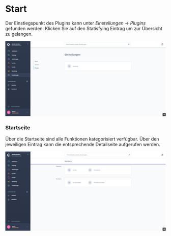 # Start

Der Einstiegspunkt des Plugins kann unter *Einstellungen* → *Plugins* gefunden werden. Klicken Sie auf den Statisfying Eintrag um zur Übersicht zu gelangen.

![Statisfying im Plugins Reiter der Einstellungen](./_media/Statisfying_ShopwareAdministration_SettingsItem.png)

### Startseite
Über die Startseite sind alle Funktionen kategorisiert verfügbar. Über den jeweiligen Eintrag kann die entsprechende Detailseite aufgerufen werden.

![Statisfying Index Seite](./_media/Statisfying_ShopwareAdministration_Index.png)